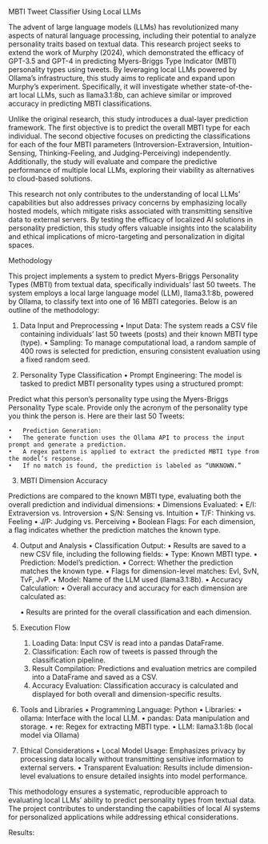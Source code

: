 MBTI Tweet Classifier Using Local LLMs

The advent of large language models (LLMs) has revolutionized many aspects of natural language processing, including their potential to analyze personality traits based on textual data. This research project seeks to extend the work of Murphy (2024), which demonstrated the efficacy of GPT-3.5 and GPT-4 in predicting Myers-Briggs Type Indicator (MBTI) personality types using tweets. By leveraging local LLMs powered by Ollama’s infrastructure, this study aims to replicate and expand upon Murphy’s experiment. Specifically, it will investigate whether state-of-the-art local LLMs, such as llama3.1:8b, can achieve similar or improved accuracy in predicting MBTI classifications.

Unlike the original research, this study introduces a dual-layer prediction framework. The first objective is to predict the overall MBTI type for each individual. The second objective focuses on predicting the classifications for each of the four MBTI parameters (Introversion-Extraversion, Intuition-Sensing, Thinking-Feeling, and Judging-Perceiving) independently. Additionally, the study will evaluate and compare the predictive performance of multiple local LLMs, exploring their viability as alternatives to cloud-based solutions.

This research not only contributes to the understanding of local LLMs’ capabilities but also addresses privacy concerns by emphasizing locally hosted models, which mitigate risks associated with transmitting sensitive data to external servers. By testing the efficacy of localized AI solutions in personality prediction, this study offers valuable insights into the scalability and ethical implications of micro-targeting and personalization in digital spaces.

Methodology

This project implements a system to predict Myers-Briggs Personality Types (MBTI) from textual data, specifically individuals’ last 50 tweets. The system employs a local large language model (LLM), llama3.1:8b, powered by Ollama, to classify text into one of 16 MBTI categories. Below is an outline of the methodology:

1. Data Input and Preprocessing
	•	Input Data: The system reads a CSV file containing individuals’ last 50 tweets (posts) and their known MBTI type (type).
	•	Sampling: To manage computational load, a random sample of 400 rows is selected for prediction, ensuring consistent evaluation using a fixed random seed.

2. Personality Type Classification
	•	Prompt Engineering: The model is tasked to predict MBTI personality types using a structured prompt:

Predict what this person’s personality type using the Myers-Briggs Personality Type scale. 
Provide only the acronym of the personality type you think the person is. 
Here are their last 50 Tweets:


	•	Prediction Generation:
	•	The generate function uses the Ollama API to process the input prompt and generate a prediction.
	•	A regex pattern is applied to extract the predicted MBTI type from the model’s response.
	•	If no match is found, the prediction is labeled as “UNKNOWN.”

3. MBTI Dimension Accuracy

Predictions are compared to the known MBTI type, evaluating both the overall prediction and individual dimensions:
	•	Dimensions Evaluated:
	•	E/I: Extraversion vs. Introversion
	•	S/N: Sensing vs. Intuition
	•	T/F: Thinking vs. Feeling
	•	J/P: Judging vs. Perceiving
	•	Boolean Flags: For each dimension, a flag indicates whether the prediction matches the known type.

4. Output and Analysis
	•	Classification Output:
	•	Results are saved to a new CSV file, including the following fields:
	•	Type: Known MBTI type.
	•	Prediction: Model’s prediction.
	•	Correct: Whether the prediction matches the known type.
	•	Flags for dimension-level matches: EvI, SvN, TvF, JvP.
	•	Model: Name of the LLM used (llama3.1:8b).
	•	Accuracy Calculation:
	•	Overall accuracy and accuracy for each dimension are calculated as:

	•	Results are printed for the overall classification and each dimension.

5. Execution Flow
	1.	Loading Data: Input CSV is read into a pandas DataFrame.
	2.	Classification: Each row of tweets is passed through the classification pipeline.
	3.	Result Compilation: Predictions and evaluation metrics are compiled into a DataFrame and saved as a CSV.
	4.	Accuracy Evaluation: Classification accuracy is calculated and displayed for both overall and dimension-specific results.

6. Tools and Libraries
	•	Programming Language: Python
	•	Libraries:
	•	ollama: Interface with the local LLM.
	•	pandas: Data manipulation and storage.
	•	re: Regex for extracting MBTI type.
	•	LLM: llama3.1:8b (local model via Ollama)

7. Ethical Considerations
	•	Local Model Usage: Emphasizes privacy by processing data locally without transmitting sensitive information to external servers.
	•	Transparent Evaluation: Results include dimension-level evaluations to ensure detailed insights into model performance.

This methodology ensures a systematic, reproducible approach to evaluating local LLMs’ ability to predict personality types from textual data. The project contributes to understanding the capabilities of local AI systems for personalized applications while addressing ethical considerations.



Results:

